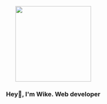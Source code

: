         
<p align="center" width="300">
   <img align="center" width="200" src="https://i.ibb.co/BfRQjgr/foto-perfil-modified.png" />
   <h3  align="center">Hey👋, I'm Wike. Web developer </h3>
</p>

